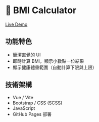 # 🧮 BMI Calculator

[Live Demo](https://lynnlo30.github.io/BMI-calculator/)

## 功能特色

- 簡潔直覺的 UI
- 即時計算 BMI，顯示小數點一位結果
- 顯示健康體重範圍（自動計算下限與上限）


## 技術架構

- Vue / Vite
- Bootstrap / CSS (SCSS)
- JavaScript
- GitHub Pages 部署